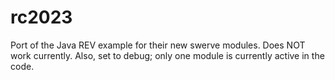 # rc2023
Port of the Java REV example for their new swerve modules. Does NOT work currently. Also, set to debug; only one module is currently active in the code.



